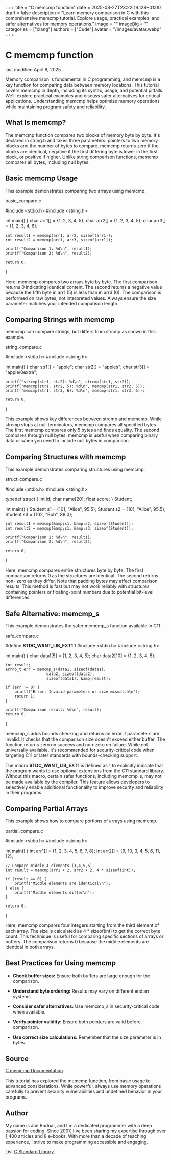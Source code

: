 +++
title = "C memcmp function"
date = 2025-08-27T23:22:19.128+01:00
draft = false
description = "Learn memory comparison in C with this comprehensive memcmp tutorial. Explore usage, practical examples, and safer alternatives for memory operations."
image = ""
imageBig = ""
categories = ["clang"]
authors = ["Cude"]
avatar = "/images/avatar.webp"
+++

# C memcmp function

last modified April 8, 2025

Memory comparison is fundamental in C programming, and memcmp is a
key function for comparing data between memory locations. This tutorial covers
memcmp in depth, including its syntax, usage, and potential
pitfalls. We'll explore practical examples and discuss safer alternatives for
critical applications. Understanding memcmp helps optimize memory
operations while maintaining program safety and reliability.

## What Is memcmp?

The memcmp function compares two blocks of memory byte by byte.
It's declared in string.h and takes three parameters: pointers to
two memory blocks and the number of bytes to compare. memcmp
returns zero if the blocks are identical, negative if the first differing byte
is lower in the first block, or positive if higher. Unlike string comparison
functions, memcmp compares all bytes, including null bytes.

## Basic memcmp Usage

This example demonstrates comparing two arrays using memcmp.

basic_compare.c
  

#include &lt;stdio.h&gt;
#include &lt;string.h&gt;

int main() {
    char arr1[] = {1, 2, 3, 4, 5};
    char arr2[] = {1, 2, 3, 4, 5};
    char arr3[] = {1, 2, 3, 4, 6};

    int result1 = memcmp(arr1, arr2, sizeof(arr1));
    int result2 = memcmp(arr1, arr3, sizeof(arr1));

    printf("Comparison 1: %d\n", result1);
    printf("Comparison 2: %d\n", result2);

    return 0;
}

Here, memcmp compares two arrays byte by byte. The first comparison
returns 0 indicating identical content. The second returns a negative value
because the fifth byte in arr1 (5) is less than in
arr3 (6). The comparison is performed on raw bytes, not
interpreted values. Always ensure the size parameter matches your intended
comparison length.

## Comparing Strings with memcmp

memcmp can compare strings, but differs from strcmp as
shown in this example.

string_compare.c
  

#include &lt;stdio.h&gt;
#include &lt;string.h&gt;

int main() {
    char str1[] = "apple";
    char str2[] = "apples";
    char str3[] = "apple\0extra";

    printf("strcmp(str1, str2): %d\n", strcmp(str1, str2));
    printf("memcmp(str1, str2, 5): %d\n", memcmp(str1, str2, 5));
    printf("memcmp(str1, str3, 6): %d\n", memcmp(str1, str3, 6));

    return 0;
}

This example shows key differences between strcmp and
memcmp. While strcmp stops at null terminators,
memcmp compares all specified bytes. The first memcmp
compares only 5 bytes and finds equality. The second compares through null
bytes. memcmp is useful when comparing binary data or when you
need to include null bytes in comparison.

## Comparing Structures with memcmp

This example demonstrates comparing structures using memcmp.

struct_compare.c
  

#include &lt;stdio.h&gt;
#include &lt;string.h&gt;

typedef struct {
    int id;
    char name[20];
    float score;
} Student;

int main() {
    Student s1 = {101, "Alice", 95.5};
    Student s2 = {101, "Alice", 95.5};
    Student s3 = {102, "Bob", 88.0};

    int result1 = memcmp(&amp;s1, &amp;s2, sizeof(Student));
    int result2 = memcmp(&amp;s1, &amp;s3, sizeof(Student));

    printf("Comparison 1: %d\n", result1);
    printf("Comparison 2: %d\n", result2);

    return 0;
}

Here, memcmp compares entire structures byte by byte. The first
comparison returns 0 as the structures are identical. The second returns non-
zero as they differ. Note that padding bytes may affect comparison results.
This method is fast but may not work reliably with structures containing
pointers or floating-point numbers due to potential bit-level differences.

## Safe Alternative: memcmp_s

This example demonstrates the safer memcmp_s function available in
C11.

safe_compare.c
  

#define __STDC_WANT_LIB_EXT1__ 1
#include &lt;stdio.h&gt;
#include &lt;string.h&gt;

int main() {
    char data1[5] = {1, 2, 3, 4, 5};
    char data2[10] = {1, 2, 3, 4, 5};
    
    int result;
    errno_t err = memcmp_s(data1, sizeof(data1), 
                      data2, sizeof(data2), 
                      sizeof(data1), &amp;result);

    if (err != 0) {
        printf("Error: Invalid parameters or size mismatch\n");
        return 1;
    }

    printf("Comparison result: %d\n", result);
    return 0;
}

memcmp_s adds bounds checking and returns an error if parameters
are invalid. It checks that the comparison size doesn't exceed either buffer.
The function returns zero on success and non-zero on failure. While not
universally available, it's recommended for security-critical code when
targeting C11 or later standards with bounds-checking support.

The macro __STDC_WANT_LIB_EXT1__ is defined as 1 to explicitly 
indicate that the program wants to use optional extensions from the C11 
standard library. Without this macro, certain safer functions, including 
memcmp_s, may not be made available by the compiler. This feature 
allows developers to selectively enable additional functionality to improve 
security and reliability in their programs.

## Comparing Partial Arrays

This example shows how to compare portions of arrays using memcmp.

partial_compare.c
  

#include &lt;stdio.h&gt;
#include &lt;string.h&gt;

int main() {
    int arr1[] = {1, 2, 3, 4, 5, 6, 7, 8};
    int arr2[] = {9, 10, 3, 4, 5, 6, 11, 12};
    
    // Compare middle 4 elements (3,4,5,6)
    int result = memcmp(arr1 + 2, arr2 + 2, 4 * sizeof(int));

    if (result == 0) {
        printf("Middle elements are identical\n");
    } else {
        printf("Middle elements differ\n");
    }

    return 0;
}

Here, memcmp compares four integers starting from the third element
of each array. The size is calculated as 4 * sizeof(int) to get
the correct byte count. This technique is useful for comparing specific
sections of arrays or buffers. The comparison returns 0 because the middle
elements are identical in both arrays.

## Best Practices for Using memcmp

- **Check buffer sizes:** Ensure both buffers are large enough for the comparison.

- **Understand byte ordering:** Results may vary on different endian systems.

- **Consider safer alternatives:** Use memcmp_s in security-critical code when available.

- **Verify pointer validity:** Ensure both pointers are valid before comparison.

- **Use correct size calculations:** Remember that the size parameter is in bytes.

## Source

[C memcmp Documentation](https://en.cppreference.com/w/c/string/byte/memcmp)

This tutorial has explored the memcmp function, from basic usage to
advanced considerations. While powerful, always use memory operations carefully
to prevent security vulnerabilities and undefined behavior in your programs.

## Author

My name is Jan Bodnar, and I'm a dedicated programmer with a deep passion for
coding. Since 2007, I've been sharing my expertise through over 1,400 articles
and 8 e-books. With more than a decade of teaching experience, I strive to make
programming accessible and engaging.

List [C Standard Library](/all/#clang-std).